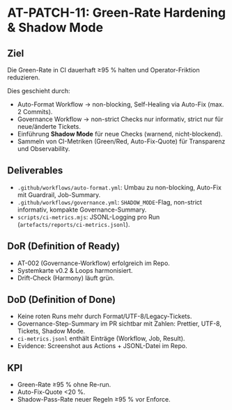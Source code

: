 # AT-PATCH-11: Green-Rate Hardening & Shadow Mode

## Ziel
Die Green-Rate in CI dauerhaft ≥95 % halten und Operator-Friktion reduzieren.  

Dies geschieht durch:  
- Auto-Format Workflow → non-blocking, Self-Healing via Auto-Fix (max. 2 Commits).  
- Governance Workflow → non-strict Checks nur informativ, strict nur für neue/änderte Tickets.  
- Einführung **Shadow Mode** für neue Checks (warnend, nicht-blockend).  
- Sammeln von CI-Metriken (Green/Red, Auto-Fix-Quote) für Transparenz und Observability.

## Deliverables
- `.github/workflows/auto-format.yml`: Umbau zu non-blocking, Auto-Fix mit Guardrail, Job-Summary.  
- `.github/workflows/governance.yml`: `SHADOW_MODE`-Flag, non-strict informativ, kompakte Governance-Summary.  
- `scripts/ci-metrics.mjs`: JSONL-Logging pro Run (`artefacts/reports/ci-metrics.jsonl`).  

## DoR (Definition of Ready)
- AT-002 (Governance-Workflow) erfolgreich im Repo.  
- Systemkarte v0.2 & Loops harmonisiert.  
- Drift-Check (Harmony) läuft grün.  

## DoD (Definition of Done)
- Keine roten Runs mehr durch Format/UTF-8/Legacy-Tickets.  
- Governance-Step-Summary im PR sichtbar mit Zahlen: Prettier, UTF-8, Tickets, Shadow Mode.  
- `ci-metrics.jsonl` enthält Einträge (Workflow, Job, Result).  
- Evidence: Screenshot aus Actions + JSONL-Datei im Repo.  

## KPI
- Green-Rate ≥95 % ohne Re-run.  
- Auto-Fix-Quote <20 %.  
- Shadow-Pass-Rate neuer Regeln ≥95 % vor Enforce.  
